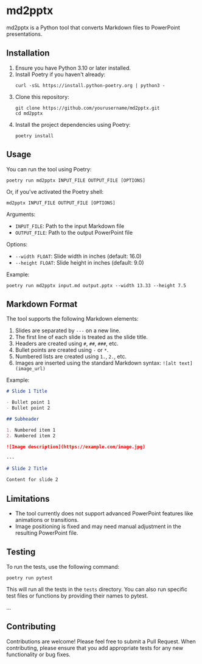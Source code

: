 # md2pptx

md2pptx is a Python tool that converts Markdown files to PowerPoint presentations.

## Installation

1. Ensure you have Python 3.10 or later installed.
2. Install Poetry if you haven't already:
   ```
   curl -sSL https://install.python-poetry.org | python3 -
   ```
3. Clone this repository:
   ```
   git clone https://github.com/yourusername/md2pptx.git
   cd md2pptx
   ```
4. Install the project dependencies using Poetry:
   ```
   poetry install
   ```

## Usage

You can run the tool using Poetry:

```
poetry run md2pptx INPUT_FILE OUTPUT_FILE [OPTIONS]
```

Or, if you've activated the Poetry shell:

```
md2pptx INPUT_FILE OUTPUT_FILE [OPTIONS]
```

Arguments:
- `INPUT_FILE`: Path to the input Markdown file
- `OUTPUT_FILE`: Path to the output PowerPoint file

Options:
- `--width FLOAT`: Slide width in inches (default: 16.0)
- `--height FLOAT`: Slide height in inches (default: 9.0)

Example:
```
poetry run md2pptx input.md output.pptx --width 13.33 --height 7.5
```

## Markdown Format

The tool supports the following Markdown elements:

1. Slides are separated by `---` on a new line.
2. The first line of each slide is treated as the slide title.
3. Headers are created using `#`, `##`, `###`, etc.
4. Bullet points are created using `-` or `*`.
5. Numbered lists are created using `1.`, `2.`, etc.
6. Images are inserted using the standard Markdown syntax: `![alt text](image_url)`

Example:

```markdown
# Slide 1 Title

- Bullet point 1
- Bullet point 2

## Subheader

1. Numbered item 1
2. Numbered item 2

![Image description](https://example.com/image.jpg)

---

# Slide 2 Title

Content for slide 2
```

## Limitations

- The tool currently does not support advanced PowerPoint features like animations or transitions.
- Image positioning is fixed and may need manual adjustment in the resulting PowerPoint file.


## Testing

To run the tests, use the following command:

```
poetry run pytest
```

This will run all the tests in the `tests` directory. You can also run specific test files or functions by providing their names to pytest.

...

## Contributing

Contributions are welcome! Please feel free to submit a Pull Request. When contributing, please ensure that you add appropriate tests for any new functionality or bug fixes.
